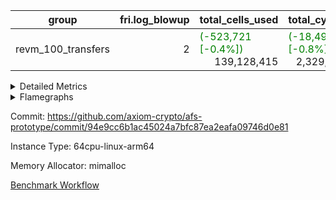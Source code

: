 | group | fri.log_blowup | total_cells_used | total_cycles | total_proof_time_ms |
| --- | --- | --- | --- | --- |
| revm_100_transfers | <div style='text-align: right'>2</div>  | <span style="color: green">(-523,721 [-0.4%])</span> <div style='text-align: right'>139,128,415</div>  | <span style="color: green">(-18,499 [-0.8%])</span> <div style='text-align: right'>2,329,938</div>  | <span style="color: green">(-235.0 [-1.5%])</span> <div style='text-align: right'>15,821.0</div>  |


<details>
<summary>Detailed Metrics</summary>

| group | collect_metrics | execute_time_ms | total_cells_used | total_cycles |
| --- | --- | --- | --- | --- |
| revm_100_transfers | true | <span style="color: red">(+8.0 [+0.1%])</span> <div style='text-align: right'>13,800.0</div>  | <span style="color: green">(-523,721 [-0.4%])</span> <div style='text-align: right'>139,128,415</div>  | <span style="color: green">(-18,499 [-0.8%])</span> <div style='text-align: right'>2,329,938</div>  |

| group | chip_name | collect_metrics | rows_used |
| --- | --- | --- | --- |
| revm_100_transfers | ProgramChip | true | <span style="color: red">(+3 [+0.0%])</span> <div style='text-align: right'>247,619</div>  |
| revm_100_transfers | VmConnectorAir | true | <div style='text-align: right'>2</div>  |
| revm_100_transfers | Boundary | true | <span style="color: red">(+206 [+0.5%])</span> <div style='text-align: right'>39,708</div>  |
| revm_100_transfers | Merkle | true | <span style="color: red">(+22 [+0.0%])</span> <div style='text-align: right'>47,346</div>  |
| revm_100_transfers | AccessAdapter<8> | true | <span style="color: red">(+206 [+0.5%])</span> <div style='text-align: right'>39,708</div>  |
| revm_100_transfers | PhantomAir | true | <div style='text-align: right'>1,279</div>  |
| revm_100_transfers | <Rv32BaseAluAdapterAir,BaseAluCoreAir<4, 8>> | true | <span style="color: green">(-8,671 [-1.1%])</span> <div style='text-align: right'>815,535</div>  |
| revm_100_transfers | <Rv32BaseAluAdapterAir,LessThanCoreAir<4, 8>> | true | <div style='text-align: right'>29,893</div>  |
| revm_100_transfers | <Rv32BaseAluAdapterAir,ShiftCoreAir<4, 8>> | true | <span style="color: green">(-520 [-0.4%])</span> <div style='text-align: right'>121,205</div>  |
| revm_100_transfers | <Rv32LoadStoreAdapterAir,LoadStoreCoreAir<4>> | true | <span style="color: green">(-4,972 [-0.5%])</span> <div style='text-align: right'>960,800</div>  |
| revm_100_transfers | <Rv32LoadStoreAdapterAir,LoadSignExtendCoreAir<4, 8>> | true | <div style='text-align: right'>15,137</div>  |
| revm_100_transfers | <Rv32BranchAdapterAir,BranchEqualCoreAir<4>> | true | <span style="color: green">(-4,641 [-3.1%])</span> <div style='text-align: right'>145,875</div>  |
| revm_100_transfers | <Rv32BranchAdapterAir,BranchLessThanCoreAir<4, 8>> | true | <div style='text-align: right'>73,629</div>  |
| revm_100_transfers | <Rv32CondRdWriteAdapterAir,Rv32JalLuiCoreAir> | true | <span style="color: red">(+952 [+2.0%])</span> <div style='text-align: right'>48,209</div>  |
| revm_100_transfers | <Rv32JalrAdapterAir,Rv32JalrCoreAir> | true | <span style="color: green">(-277 [-0.7%])</span> <div style='text-align: right'>36,989</div>  |
| revm_100_transfers | <Rv32RdWriteAdapterAir,Rv32AuipcCoreAir> | true | <span style="color: green">(-185 [-1.1%])</span> <div style='text-align: right'>17,171</div>  |
| revm_100_transfers | <Rv32MultAdapterAir,MultiplicationCoreAir<4, 8>> | true | <span style="color: green">(-185 [-0.4%])</span> <div style='text-align: right'>41,135</div>  |
| revm_100_transfers | <Rv32MultAdapterAir,MulHCoreAir<4, 8>> | true | <div style='text-align: right'>23,081</div>  |
| revm_100_transfers | Poseidon2VmAir<BabyBearParameters> | true | <span style="color: red">(+228 [+0.3%])</span> <div style='text-align: right'>87,054</div>  |
| revm_100_transfers | BitwiseOperationLookupAir<8> | true | <div style='text-align: right'>65,536</div>  |
| revm_100_transfers | RangeTupleCheckerAir<2> | true | <div style='text-align: right'>524,288</div>  |
| revm_100_transfers | VariableRangeCheckerAir | true | <div style='text-align: right'>131,072</div>  |

| group | collect_metrics | dsl_ir | opcode | frequency |
| --- | --- | --- | --- | --- |
| revm_100_transfers | true |  | ADD | <span style="color: green">(-7,267 [-1.4%])</span> <div style='text-align: right'>524,342</div>  |
| revm_100_transfers | true |  | AND | <span style="color: green">(-699 [-0.8%])</span> <div style='text-align: right'>90,242</div>  |
| revm_100_transfers | true |  | AUIPC | <span style="color: green">(-185 [-1.1%])</span> <div style='text-align: right'>17,171</div>  |
| revm_100_transfers | true |  | BEQ | <span style="color: green">(-2,162 [-4.2%])</span> <div style='text-align: right'>49,099</div>  |
| revm_100_transfers | true |  | BGE | <div style='text-align: right'>41</div>  |
| revm_100_transfers | true |  | BGEU | <span style="color: green">(-1,040 [-18.3%])</span> <div style='text-align: right'>4,640</div>  |
| revm_100_transfers | true |  | BLT | <div style='text-align: right'>3,139</div>  |
| revm_100_transfers | true |  | BLTU | <span style="color: red">(+1,040 [+1.6%])</span> <div style='text-align: right'>65,809</div>  |
| revm_100_transfers | true |  | BNE | <span style="color: green">(-2,479 [-2.5%])</span> <div style='text-align: right'>96,776</div>  |
| revm_100_transfers | true |  | JAL | <span style="color: red">(+952 [+7.8%])</span> <div style='text-align: right'>13,233</div>  |
| revm_100_transfers | true |  | JALR | <span style="color: green">(-277 [-0.7%])</span> <div style='text-align: right'>36,989</div>  |
| revm_100_transfers | true |  | LOADB | <div style='text-align: right'>15,137</div>  |
| revm_100_transfers | true |  | LOADBU | <span style="color: green">(-4,146 [-2.1%])</span> <div style='text-align: right'>190,879</div>  |
| revm_100_transfers | true |  | LOADW | <span style="color: green">(-456 [-0.1%])</span> <div style='text-align: right'>384,297</div>  |
| revm_100_transfers | true |  | LUI | <div style='text-align: right'>34,976</div>  |
| revm_100_transfers | true |  | MUL | <span style="color: green">(-185 [-0.4%])</span> <div style='text-align: right'>41,135</div>  |
| revm_100_transfers | true |  | MULHU | <div style='text-align: right'>23,081</div>  |
| revm_100_transfers | true |  | OR | <span style="color: green">(-252 [-0.2%])</span> <div style='text-align: right'>107,074</div>  |
| revm_100_transfers | true |  | PHANTOM | <div style='text-align: right'>1,279</div>  |
| revm_100_transfers | true |  | SLL | <span style="color: green">(-336 [-0.3%])</span> <div style='text-align: right'>100,048</div>  |
| revm_100_transfers | true |  | SLT | <div style='text-align: right'>100</div>  |
| revm_100_transfers | true |  | SLTU | <div style='text-align: right'>29,793</div>  |
| revm_100_transfers | true |  | SRA | <div style='text-align: right'>40</div>  |
| revm_100_transfers | true |  | SRL | <span style="color: green">(-184 [-0.9%])</span> <div style='text-align: right'>21,117</div>  |
| revm_100_transfers | true |  | STOREB | <div style='text-align: right'>28,966</div>  |
| revm_100_transfers | true |  | STOREH | <div style='text-align: right'>300</div>  |
| revm_100_transfers | true |  | STOREW | <span style="color: green">(-370 [-0.1%])</span> <div style='text-align: right'>356,358</div>  |
| revm_100_transfers | true |  | SUB | <span style="color: green">(-276 [-0.9%])</span> <div style='text-align: right'>30,346</div>  |
| revm_100_transfers | true |  | XOR | <span style="color: green">(-177 [-0.3%])</span> <div style='text-align: right'>63,531</div>  |

| group | air_name | collect_metrics | dsl_ir | opcode | cells_used |
| --- | --- | --- | --- | --- | --- |
| revm_100_transfers | <Rv32BaseAluAdapterAir,BaseAluCoreAir<4, 8>> | true |  | ADD | <span style="color: green">(-261,612 [-1.4%])</span> <div style='text-align: right'>18,876,312</div>  |
| revm_100_transfers | AccessAdapter<8> | true |  | ADD | <div style='text-align: right'>51</div>  |
| revm_100_transfers | Boundary | true |  | ADD | <div style='text-align: right'>120</div>  |
| revm_100_transfers | Merkle | true |  | ADD | <div style='text-align: right'>64</div>  |
| revm_100_transfers | <Rv32BaseAluAdapterAir,BaseAluCoreAir<4, 8>> | true |  | AND | <span style="color: green">(-25,164 [-0.8%])</span> <div style='text-align: right'>3,248,712</div>  |
| revm_100_transfers | <Rv32RdWriteAdapterAir,Rv32AuipcCoreAir> | true |  | AUIPC | <span style="color: green">(-3,885 [-1.1%])</span> <div style='text-align: right'>360,591</div>  |
| revm_100_transfers | AccessAdapter<8> | true |  | AUIPC | <span style="color: green">(-17 [-33.3%])</span> <div style='text-align: right'>34</div>  |
| revm_100_transfers | Boundary | true |  | AUIPC | <span style="color: green">(-40 [-33.3%])</span> <div style='text-align: right'>80</div>  |
| revm_100_transfers | Merkle | true |  | AUIPC | <span style="color: green">(-64 [-1.8%])</span> <div style='text-align: right'>3,456</div>  |
| revm_100_transfers | <Rv32BranchAdapterAir,BranchEqualCoreAir<4>> | true |  | BEQ | <span style="color: green">(-56,212 [-4.2%])</span> <div style='text-align: right'>1,276,574</div>  |
| revm_100_transfers | <Rv32BranchAdapterAir,BranchLessThanCoreAir<4, 8>> | true |  | BGE | <div style='text-align: right'>1,312</div>  |
| revm_100_transfers | <Rv32BranchAdapterAir,BranchLessThanCoreAir<4, 8>> | true |  | BGEU | <span style="color: green">(-33,280 [-18.3%])</span> <div style='text-align: right'>148,480</div>  |
| revm_100_transfers | <Rv32BranchAdapterAir,BranchLessThanCoreAir<4, 8>> | true |  | BLT | <div style='text-align: right'>100,448</div>  |
| revm_100_transfers | <Rv32BranchAdapterAir,BranchLessThanCoreAir<4, 8>> | true |  | BLTU | <span style="color: red">(+33,280 [+1.6%])</span> <div style='text-align: right'>2,105,888</div>  |
| revm_100_transfers | <Rv32BranchAdapterAir,BranchEqualCoreAir<4>> | true |  | BNE | <span style="color: green">(-64,454 [-2.5%])</span> <div style='text-align: right'>2,516,176</div>  |
| revm_100_transfers | <Rv32CondRdWriteAdapterAir,Rv32JalLuiCoreAir> | true |  | JAL | <span style="color: red">(+17,136 [+7.8%])</span> <div style='text-align: right'>238,194</div>  |
| revm_100_transfers | <Rv32JalrAdapterAir,Rv32JalrCoreAir> | true |  | JALR | <span style="color: green">(-7,756 [-0.7%])</span> <div style='text-align: right'>1,035,692</div>  |
| revm_100_transfers | <Rv32LoadStoreAdapterAir,LoadSignExtendCoreAir<4, 8>> | true |  | LOADB | <div style='text-align: right'>529,795</div>  |
| revm_100_transfers | AccessAdapter<8> | true |  | LOADB | <div style='text-align: right'>68</div>  |
| revm_100_transfers | Boundary | true |  | LOADB | <div style='text-align: right'>160</div>  |
| revm_100_transfers | Merkle | true |  | LOADB | <div style='text-align: right'>640</div>  |
| revm_100_transfers | <Rv32LoadStoreAdapterAir,LoadStoreCoreAir<4>> | true |  | LOADBU | <span style="color: green">(-165,840 [-2.1%])</span> <div style='text-align: right'>7,635,160</div>  |
| revm_100_transfers | AccessAdapter<8> | true |  | LOADBU | <div style='text-align: right'>204</div>  |
| revm_100_transfers | Boundary | true |  | LOADBU | <div style='text-align: right'>480</div>  |
| revm_100_transfers | Merkle | true |  | LOADBU | <span style="color: red">(+192 [+8.8%])</span> <div style='text-align: right'>2,368</div>  |
| revm_100_transfers | <Rv32LoadStoreAdapterAir,LoadStoreCoreAir<4>> | true |  | LOADW | <span style="color: green">(-18,240 [-0.1%])</span> <div style='text-align: right'>15,371,880</div>  |
| revm_100_transfers | AccessAdapter<8> | true |  | LOADW | <span style="color: green">(-34 [-0.4%])</span> <div style='text-align: right'>9,231</div>  |
| revm_100_transfers | Boundary | true |  | LOADW | <span style="color: green">(-80 [-0.4%])</span> <div style='text-align: right'>21,720</div>  |
| revm_100_transfers | Merkle | true |  | LOADW | <span style="color: green">(-384 [-0.8%])</span> <div style='text-align: right'>46,912</div>  |
| revm_100_transfers | <Rv32CondRdWriteAdapterAir,Rv32JalLuiCoreAir> | true |  | LUI | <div style='text-align: right'>629,568</div>  |
| revm_100_transfers | AccessAdapter<8> | true |  | LUI | <div style='text-align: right'>17</div>  |
| revm_100_transfers | Boundary | true |  | LUI | <div style='text-align: right'>40</div>  |
| revm_100_transfers | <Rv32MultAdapterAir,MultiplicationCoreAir<4, 8>> | true |  | MUL | <span style="color: green">(-5,735 [-0.4%])</span> <div style='text-align: right'>1,275,185</div>  |
| revm_100_transfers | AccessAdapter<8> | true |  | MUL | <span style="color: red">(+17 [+50.0%])</span> <div style='text-align: right'>51</div>  |
| revm_100_transfers | Boundary | true |  | MUL | <span style="color: red">(+40 [+50.0%])</span> <div style='text-align: right'>120</div>  |
| revm_100_transfers | Merkle | true |  | MUL | <div style='text-align: right'>64</div>  |
| revm_100_transfers | <Rv32MultAdapterAir,MulHCoreAir<4, 8>> | true |  | MULHU | <div style='text-align: right'>900,159</div>  |
| revm_100_transfers | AccessAdapter<8> | true |  | MULHU | <div style='text-align: right'>17</div>  |
| revm_100_transfers | Boundary | true |  | MULHU | <div style='text-align: right'>40</div>  |
| revm_100_transfers | Merkle | true |  | MULHU | <div style='text-align: right'>64</div>  |
| revm_100_transfers | <Rv32BaseAluAdapterAir,BaseAluCoreAir<4, 8>> | true |  | OR | <span style="color: green">(-9,072 [-0.2%])</span> <div style='text-align: right'>3,854,664</div>  |
| revm_100_transfers | PhantomAir | true |  | PHANTOM | <div style='text-align: right'>7,674</div>  |
| revm_100_transfers | <Rv32BaseAluAdapterAir,ShiftCoreAir<4, 8>> | true |  | SLL | <span style="color: green">(-17,808 [-0.3%])</span> <div style='text-align: right'>5,302,544</div>  |
| revm_100_transfers | <Rv32BaseAluAdapterAir,LessThanCoreAir<4, 8>> | true |  | SLT | <div style='text-align: right'>3,700</div>  |
| revm_100_transfers | <Rv32BaseAluAdapterAir,LessThanCoreAir<4, 8>> | true |  | SLTU | <div style='text-align: right'>1,102,341</div>  |
| revm_100_transfers | <Rv32BaseAluAdapterAir,ShiftCoreAir<4, 8>> | true |  | SRA | <div style='text-align: right'>2,120</div>  |
| revm_100_transfers | <Rv32BaseAluAdapterAir,ShiftCoreAir<4, 8>> | true |  | SRL | <span style="color: green">(-9,752 [-0.9%])</span> <div style='text-align: right'>1,119,201</div>  |
| revm_100_transfers | <Rv32LoadStoreAdapterAir,LoadStoreCoreAir<4>> | true |  | STOREB | <div style='text-align: right'>1,158,640</div>  |
| revm_100_transfers | AccessAdapter<8> | true |  | STOREB | <div style='text-align: right'>39,576</div>  |
| revm_100_transfers | Boundary | true |  | STOREB | <div style='text-align: right'>93,120</div>  |
| revm_100_transfers | Merkle | true |  | STOREB | <span style="color: green">(-28,032 [-7.8%])</span> <div style='text-align: right'>333,184</div>  |
| revm_100_transfers | <Rv32LoadStoreAdapterAir,LoadStoreCoreAir<4>> | true |  | STOREH | <div style='text-align: right'>12,000</div>  |
| revm_100_transfers | <Rv32LoadStoreAdapterAir,LoadStoreCoreAir<4>> | true |  | STOREW | <span style="color: green">(-14,800 [-0.1%])</span> <div style='text-align: right'>14,254,320</div>  |
| revm_100_transfers | AccessAdapter<8> | true |  | STOREW | <span style="color: red">(+1,785 [+0.6%])</span> <div style='text-align: right'>288,269</div>  |
| revm_100_transfers | Boundary | true |  | STOREW | <span style="color: red">(+4,200 [+0.6%])</span> <div style='text-align: right'>678,280</div>  |
| revm_100_transfers | Merkle | true |  | STOREW | <span style="color: red">(+28,928 [+2.6%])</span> <div style='text-align: right'>1,128,256</div>  |
| revm_100_transfers | <Rv32BaseAluAdapterAir,BaseAluCoreAir<4, 8>> | true |  | SUB | <span style="color: green">(-9,936 [-0.9%])</span> <div style='text-align: right'>1,092,456</div>  |
| revm_100_transfers | <Rv32BaseAluAdapterAir,BaseAluCoreAir<4, 8>> | true |  | XOR | <span style="color: green">(-6,372 [-0.3%])</span> <div style='text-align: right'>2,287,116</div>  |

| group | commit_exe_time_ms | execute_and_trace_gen_time_ms | execute_time_ms | fri.log_blowup | keygen_time_ms | num_segments | total_cells_used | total_cycles | total_proof_time_ms |
| --- | --- | --- | --- | --- | --- | --- | --- | --- | --- |
| revm_100_transfers | <span style="color: green">(-1.0 [-0.9%])</span> <div style='text-align: right'>107.0</div>  | <span style="color: green">(-37.0 [-0.7%])</span> <div style='text-align: right'>5,310.0</div>  | <span style="color: green">(-51.0 [-1.2%])</span> <div style='text-align: right'>4,074.0</div>  | <div style='text-align: right'>2</div>  | <span style="color: green">(-8.0 [-4.0%])</span> <div style='text-align: right'>193.0</div>  | <div style='text-align: right'>1</div>  | <span style="color: green">(-523,721 [-0.4%])</span> <div style='text-align: right'>139,128,415</div>  | <span style="color: green">(-18,499 [-0.8%])</span> <div style='text-align: right'>2,329,938</div>  | <span style="color: green">(-235.0 [-1.5%])</span> <div style='text-align: right'>15,821.0</div>  |

| group | air_name | constraints | interactions | quotient_deg |
| --- | --- | --- | --- | --- |
| revm_100_transfers | ProgramAir | <div style='text-align: right'>4</div>  | <div style='text-align: right'>1</div>  | <div style='text-align: right'>1</div>  |
| revm_100_transfers | VmConnectorAir | <div style='text-align: right'>9</div>  | <div style='text-align: right'>3</div>  | <div style='text-align: right'>2</div>  |
| revm_100_transfers | PersistentBoundaryAir<8> | <div style='text-align: right'>6</div>  | <div style='text-align: right'>3</div>  | <div style='text-align: right'>2</div>  |
| revm_100_transfers | MemoryMerkleAir<8> | <div style='text-align: right'>40</div>  | <div style='text-align: right'>4</div>  | <div style='text-align: right'>2</div>  |
| revm_100_transfers | AccessAdapterAir<2> | <div style='text-align: right'>14</div>  | <div style='text-align: right'>5</div>  | <div style='text-align: right'>2</div>  |
| revm_100_transfers | AccessAdapterAir<4> | <div style='text-align: right'>14</div>  | <div style='text-align: right'>5</div>  | <div style='text-align: right'>2</div>  |
| revm_100_transfers | AccessAdapterAir<8> | <div style='text-align: right'>14</div>  | <div style='text-align: right'>5</div>  | <div style='text-align: right'>2</div>  |
| revm_100_transfers | AccessAdapterAir<16> | <div style='text-align: right'>14</div>  | <div style='text-align: right'>5</div>  | <div style='text-align: right'>2</div>  |
| revm_100_transfers | AccessAdapterAir<32> | <div style='text-align: right'>14</div>  | <div style='text-align: right'>5</div>  | <div style='text-align: right'>2</div>  |
| revm_100_transfers | AccessAdapterAir<64> | <div style='text-align: right'>14</div>  | <div style='text-align: right'>5</div>  | <div style='text-align: right'>2</div>  |
| revm_100_transfers | PhantomAir | <div style='text-align: right'>5</div>  | <div style='text-align: right'>3</div>  | <div style='text-align: right'>2</div>  |
| revm_100_transfers | VmAirWrapper<Rv32BaseAluAdapterAir, BaseAluCoreAir<4, 8> | <div style='text-align: right'>43</div>  | <div style='text-align: right'>19</div>  | <div style='text-align: right'>2</div>  |
| revm_100_transfers | VmAirWrapper<Rv32BaseAluAdapterAir, LessThanCoreAir<4, 8> | <div style='text-align: right'>39</div>  | <div style='text-align: right'>17</div>  | <div style='text-align: right'>2</div>  |
| revm_100_transfers | VmAirWrapper<Rv32BaseAluAdapterAir, ShiftCoreAir<4, 8> | <div style='text-align: right'>90</div>  | <div style='text-align: right'>23</div>  | <div style='text-align: right'>2</div>  |
| revm_100_transfers | VmAirWrapper<Rv32LoadStoreAdapterAir, LoadStoreCoreAir<4> | <div style='text-align: right'>38</div>  | <div style='text-align: right'>17</div>  | <div style='text-align: right'>2</div>  |
| revm_100_transfers | VmAirWrapper<Rv32LoadStoreAdapterAir, LoadSignExtendCoreAir<4, 8> | <div style='text-align: right'>33</div>  | <div style='text-align: right'>18</div>  | <div style='text-align: right'>2</div>  |
| revm_100_transfers | VmAirWrapper<Rv32BranchAdapterAir, BranchEqualCoreAir<4> | <div style='text-align: right'>25</div>  | <div style='text-align: right'>11</div>  | <div style='text-align: right'>2</div>  |
| revm_100_transfers | VmAirWrapper<Rv32BranchAdapterAir, BranchLessThanCoreAir<4, 8> | <div style='text-align: right'>41</div>  | <div style='text-align: right'>13</div>  | <div style='text-align: right'>2</div>  |
| revm_100_transfers | VmAirWrapper<Rv32CondRdWriteAdapterAir, Rv32JalLuiCoreAir> | <div style='text-align: right'>22</div>  | <div style='text-align: right'>10</div>  | <div style='text-align: right'>2</div>  |
| revm_100_transfers | VmAirWrapper<Rv32JalrAdapterAir, Rv32JalrCoreAir> | <div style='text-align: right'>20</div>  | <div style='text-align: right'>16</div>  | <div style='text-align: right'>2</div>  |
| revm_100_transfers | VmAirWrapper<Rv32RdWriteAdapterAir, Rv32AuipcCoreAir> | <div style='text-align: right'>15</div>  | <div style='text-align: right'>11</div>  | <div style='text-align: right'>2</div>  |
| revm_100_transfers | VmAirWrapper<Rv32MultAdapterAir, MultiplicationCoreAir<4, 8> | <div style='text-align: right'>26</div>  | <div style='text-align: right'>19</div>  | <div style='text-align: right'>2</div>  |
| revm_100_transfers | VmAirWrapper<Rv32MultAdapterAir, MulHCoreAir<4, 8> | <div style='text-align: right'>38</div>  | <div style='text-align: right'>24</div>  | <div style='text-align: right'>2</div>  |
| revm_100_transfers | VmAirWrapper<Rv32MultAdapterAir, DivRemCoreAir<4, 8> | <div style='text-align: right'>88</div>  | <div style='text-align: right'>25</div>  | <div style='text-align: right'>2</div>  |
| revm_100_transfers | VmAirWrapper<Rv32HintStoreAdapterAir, Rv32HintStoreCoreAir> | <div style='text-align: right'>17</div>  | <div style='text-align: right'>15</div>  | <div style='text-align: right'>2</div>  |
| revm_100_transfers | KeccakVmAir | <div style='text-align: right'>4,571</div>  | <div style='text-align: right'>321</div>  | <div style='text-align: right'>2</div>  |
| revm_100_transfers | Poseidon2VmAir<BabyBearParameters> | <div style='text-align: right'>525</div>  | <div style='text-align: right'>32</div>  | <div style='text-align: right'>2</div>  |
| revm_100_transfers | BitwiseOperationLookupAir<8> | <div style='text-align: right'>4</div>  | <div style='text-align: right'>2</div>  | <div style='text-align: right'>2</div>  |
| revm_100_transfers | RangeTupleCheckerAir<2> | <div style='text-align: right'>4</div>  | <div style='text-align: right'>1</div>  | <div style='text-align: right'>1</div>  |
| revm_100_transfers | VariableRangeCheckerAir | <div style='text-align: right'>4</div>  | <div style='text-align: right'>1</div>  | <div style='text-align: right'>1</div>  |

| group | air_name | segment | cells | main_cols | perm_cols | prep_cols | rows |
| --- | --- | --- | --- | --- | --- | --- | --- |
| revm_100_transfers | ProgramAir | 0 | <div style='text-align: right'>4,718,592</div>  | <div style='text-align: right'>10</div>  | <div style='text-align: right'>8</div>  |  | <div style='text-align: right'>262,144</div>  |
| revm_100_transfers | VmConnectorAir | 0 | <div style='text-align: right'>32</div>  | <div style='text-align: right'>4</div>  | <div style='text-align: right'>12</div>  | <div style='text-align: right'>1</div>  | <div style='text-align: right'>2</div>  |
| revm_100_transfers | PersistentBoundaryAir<8> | 0 | <div style='text-align: right'>2,097,152</div>  | <div style='text-align: right'>20</div>  | <div style='text-align: right'>12</div>  |  | <div style='text-align: right'>65,536</div>  |
| revm_100_transfers | MemoryMerkleAir<8> | 0 | <div style='text-align: right'>3,407,872</div>  | <div style='text-align: right'>32</div>  | <div style='text-align: right'>20</div>  |  | <div style='text-align: right'>65,536</div>  |
| revm_100_transfers | AccessAdapterAir<8> | 0 | <div style='text-align: right'>2,686,976</div>  | <div style='text-align: right'>17</div>  | <div style='text-align: right'>24</div>  |  | <div style='text-align: right'>65,536</div>  |
| revm_100_transfers | PhantomAir | 0 | <div style='text-align: right'>36,864</div>  | <div style='text-align: right'>6</div>  | <div style='text-align: right'>12</div>  |  | <div style='text-align: right'>2,048</div>  |
| revm_100_transfers | VmAirWrapper<Rv32BaseAluAdapterAir, BaseAluCoreAir<4, 8> | 0 | <div style='text-align: right'>121,634,816</div>  | <div style='text-align: right'>36</div>  | <div style='text-align: right'>80</div>  |  | <div style='text-align: right'>1,048,576</div>  |
| revm_100_transfers | VmAirWrapper<Rv32BaseAluAdapterAir, LessThanCoreAir<4, 8> | 0 | <div style='text-align: right'>2,523,136</div>  | <div style='text-align: right'>37</div>  | <div style='text-align: right'>40</div>  |  | <div style='text-align: right'>32,768</div>  |
| revm_100_transfers | VmAirWrapper<Rv32BaseAluAdapterAir, ShiftCoreAir<4, 8> | 0 | <div style='text-align: right'>13,762,560</div>  | <div style='text-align: right'>53</div>  | <div style='text-align: right'>52</div>  |  | <div style='text-align: right'>131,072</div>  |
| revm_100_transfers | VmAirWrapper<Rv32LoadStoreAdapterAir, LoadStoreCoreAir<4> | 0 | <div style='text-align: right'>117,440,512</div>  | <div style='text-align: right'>40</div>  | <div style='text-align: right'>72</div>  |  | <div style='text-align: right'>1,048,576</div>  |
| revm_100_transfers | VmAirWrapper<Rv32LoadStoreAdapterAir, LoadSignExtendCoreAir<4, 8> | 0 | <div style='text-align: right'>1,818,624</div>  | <div style='text-align: right'>35</div>  | <div style='text-align: right'>76</div>  |  | <div style='text-align: right'>16,384</div>  |
| revm_100_transfers | VmAirWrapper<Rv32BranchAdapterAir, BranchEqualCoreAir<4> | 0 | <div style='text-align: right'>19,398,656</div>  | <div style='text-align: right'>26</div>  | <div style='text-align: right'>48</div>  |  | <div style='text-align: right'>262,144</div>  |
| revm_100_transfers | VmAirWrapper<Rv32BranchAdapterAir, BranchLessThanCoreAir<4, 8> | 0 | <div style='text-align: right'>11,534,336</div>  | <div style='text-align: right'>32</div>  | <div style='text-align: right'>56</div>  |  | <div style='text-align: right'>131,072</div>  |
| revm_100_transfers | VmAirWrapper<Rv32CondRdWriteAdapterAir, Rv32JalLuiCoreAir> | 0 | <div style='text-align: right'>4,063,232</div>  | <div style='text-align: right'>18</div>  | <div style='text-align: right'>44</div>  |  | <div style='text-align: right'>65,536</div>  |
| revm_100_transfers | VmAirWrapper<Rv32JalrAdapterAir, Rv32JalrCoreAir> | 0 | <div style='text-align: right'>4,194,304</div>  | <div style='text-align: right'>28</div>  | <div style='text-align: right'>36</div>  |  | <div style='text-align: right'>65,536</div>  |
| revm_100_transfers | VmAirWrapper<Rv32RdWriteAdapterAir, Rv32AuipcCoreAir> | 0 | <div style='text-align: right'>1,605,632</div>  | <div style='text-align: right'>21</div>  | <div style='text-align: right'>28</div>  |  | <div style='text-align: right'>32,768</div>  |
| revm_100_transfers | VmAirWrapper<Rv32MultAdapterAir, MultiplicationCoreAir<4, 8> | 0 | <div style='text-align: right'>7,274,496</div>  | <div style='text-align: right'>31</div>  | <div style='text-align: right'>80</div>  |  | <div style='text-align: right'>65,536</div>  |
| revm_100_transfers | VmAirWrapper<Rv32MultAdapterAir, MulHCoreAir<4, 8> | 0 | <div style='text-align: right'>4,554,752</div>  | <div style='text-align: right'>39</div>  | <div style='text-align: right'>100</div>  |  | <div style='text-align: right'>32,768</div>  |
| revm_100_transfers | KeccakVmAir | 0 | <div style='text-align: right'>4,452</div>  | <div style='text-align: right'>3,164</div>  | <div style='text-align: right'>1,288</div>  |  | <div style='text-align: right'>1</div>  |
| revm_100_transfers | Poseidon2VmAir<BabyBearParameters> | 0 | <div style='text-align: right'>82,182,144</div>  | <div style='text-align: right'>559</div>  | <div style='text-align: right'>68</div>  |  | <div style='text-align: right'>131,072</div>  |
| revm_100_transfers | BitwiseOperationLookupAir<8> | 0 | <div style='text-align: right'>655,360</div>  | <div style='text-align: right'>2</div>  | <div style='text-align: right'>8</div>  | <div style='text-align: right'>3</div>  | <div style='text-align: right'>65,536</div>  |
| revm_100_transfers | RangeTupleCheckerAir<2> | 0 | <div style='text-align: right'>4,718,592</div>  | <div style='text-align: right'>1</div>  | <div style='text-align: right'>8</div>  | <div style='text-align: right'>2</div>  | <div style='text-align: right'>524,288</div>  |
| revm_100_transfers | VariableRangeCheckerAir | 0 | <div style='text-align: right'>1,179,648</div>  | <div style='text-align: right'>1</div>  | <div style='text-align: right'>8</div>  | <div style='text-align: right'>2</div>  | <div style='text-align: right'>131,072</div>  |

| group | segment | execute_and_trace_gen_time_ms | stark_prove_excluding_trace_time_ms | total_cells |
| --- | --- | --- | --- | --- |
| revm_100_transfers | 0 | <span style="color: red">(+14.0 [+1.2%])</span> <div style='text-align: right'>1,193.0</div>  | <span style="color: green">(-212.0 [-2.2%])</span> <div style='text-align: right'>9,318.0</div>  | <div style='text-align: right'>411,492,740</div>  |

</details>



<details>
<summary>Flamegraphs</summary>

[![](https://axiom-public-data-sandbox-us-east-1.s3.us-east-1.amazonaws.com/benchmark/github/flamegraphs/94e9cc6b1ac45024a7bfc87ea2eafa09746d0e81/revm_transfer-2-2-64cpu-linux-arm64-mimalloc-revm_100_transfers.dsl_ir.opcode.air_name.cells_used.reverse.svg)](https://axiom-public-data-sandbox-us-east-1.s3.us-east-1.amazonaws.com/benchmark/github/flamegraphs/94e9cc6b1ac45024a7bfc87ea2eafa09746d0e81/revm_transfer-2-2-64cpu-linux-arm64-mimalloc-revm_100_transfers.dsl_ir.opcode.air_name.cells_used.reverse.svg)
[![](https://axiom-public-data-sandbox-us-east-1.s3.us-east-1.amazonaws.com/benchmark/github/flamegraphs/94e9cc6b1ac45024a7bfc87ea2eafa09746d0e81/revm_transfer-2-2-64cpu-linux-arm64-mimalloc-revm_100_transfers.dsl_ir.opcode.air_name.cells_used.svg)](https://axiom-public-data-sandbox-us-east-1.s3.us-east-1.amazonaws.com/benchmark/github/flamegraphs/94e9cc6b1ac45024a7bfc87ea2eafa09746d0e81/revm_transfer-2-2-64cpu-linux-arm64-mimalloc-revm_100_transfers.dsl_ir.opcode.air_name.cells_used.svg)
[![](https://axiom-public-data-sandbox-us-east-1.s3.us-east-1.amazonaws.com/benchmark/github/flamegraphs/94e9cc6b1ac45024a7bfc87ea2eafa09746d0e81/revm_transfer-2-2-64cpu-linux-arm64-mimalloc-revm_100_transfers.dsl_ir.opcode.frequency.reverse.svg)](https://axiom-public-data-sandbox-us-east-1.s3.us-east-1.amazonaws.com/benchmark/github/flamegraphs/94e9cc6b1ac45024a7bfc87ea2eafa09746d0e81/revm_transfer-2-2-64cpu-linux-arm64-mimalloc-revm_100_transfers.dsl_ir.opcode.frequency.reverse.svg)
[![](https://axiom-public-data-sandbox-us-east-1.s3.us-east-1.amazonaws.com/benchmark/github/flamegraphs/94e9cc6b1ac45024a7bfc87ea2eafa09746d0e81/revm_transfer-2-2-64cpu-linux-arm64-mimalloc-revm_100_transfers.dsl_ir.opcode.frequency.svg)](https://axiom-public-data-sandbox-us-east-1.s3.us-east-1.amazonaws.com/benchmark/github/flamegraphs/94e9cc6b1ac45024a7bfc87ea2eafa09746d0e81/revm_transfer-2-2-64cpu-linux-arm64-mimalloc-revm_100_transfers.dsl_ir.opcode.frequency.svg)

</details>

Commit: https://github.com/axiom-crypto/afs-prototype/commit/94e9cc6b1ac45024a7bfc87ea2eafa09746d0e81

Instance Type: 64cpu-linux-arm64

Memory Allocator: mimalloc

[Benchmark Workflow](https://github.com/axiom-crypto/afs-prototype/actions/runs/11907368932)
